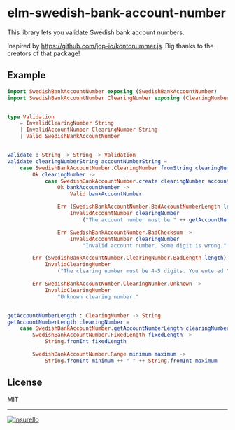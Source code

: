 # elm-swedish-bank-account-number

This library lets you validate Swedish bank account numbers.

Inspired by https://github.com/jop-io/kontonummer.js. Big thanks to the
creators of that package!

## Example

```elm
import SwedishBankAccountNumber exposing (SwedishBankAccountNumber)
import SwedishBankAccountNumber.ClearingNumber exposing (ClearingNumber)


type Validation
    = InvalidClearingNumber String
    | InvalidAccountNumber ClearingNumber String
    | Valid SwedishBankAccountNumber


validate : String -> String -> Validation
validate clearingNumberString accountNumberString =
    case SwedishBankAccountNumber.ClearingNumber.fromString clearingNumberString of
        Ok clearingNumber ->
            case SwedishBankAccountNumber.create clearingNumber accountNumberString of
                Ok bankAccountNumber ->
                    Valid bankAccountNumber

                Err (SwedishBankAccountNumber.BadAccountNumberLength length) ->
                    InvalidAccountNumber clearingNumber
                        ("The account number must be " ++ getAccountNumberLength clearingNumber ++ " digits. You entered " ++ String.fromInt length ++ ".")

                Err SwedishBankAccountNumber.BadChecksum ->
                    InvalidAccountNumber clearingNumber
                        "Invalid account number. Some digit is wrong."

        Err (SwedishBankAccountNumber.ClearingNumber.BadLength length) ->
            InvalidClearingNumber
                ("The clearing number must be 4-5 digits. You entered " ++ String.fromInt length ++ ".")

        Err SwedishBankAccountNumber.ClearingNumber.Unknown ->
            InvalidClearingNumber
                "Unknown clearing number."


getAccountNumberLength : ClearingNumber -> String
getAccountNumberLength clearingNumber =
    case SwedishBankAccountNumber.getAccountNumberLength clearingNumber of
        SwedishBankAccountNumber.FixedLength fixedLength ->
            String.fromInt fixedLength

        SwedishBankAccountNumber.Range minimum maximum ->
            String.fromInt minimum ++ "-" ++ String.fromInt maximum

```

## License

MIT

---

[![Insurello](https://gitcdn.xyz/repo/insurello/elm-swedish-bank-account-number/master/insurello.svg)](https://jobb.insurello.se/departments/product-tech)
